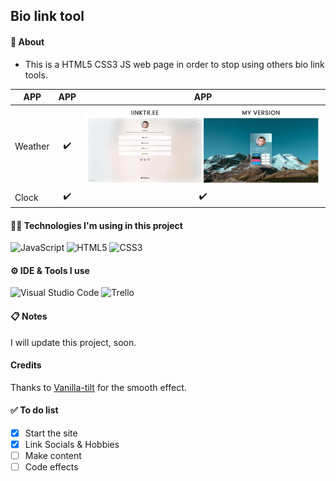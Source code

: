 ## Bio link tool

#### 📌 About
-  This is a HTML5 CSS3 JS web page in order to stop using others bio link tools.

| APP | APP | APP |
| -- | :--:| :--: |
| Weather   | ✔️| ![bioLinkToolComparison](https://github.com/quantosh/quantosh.github.io/blob/main/bioLinkTool.png) | 
| Clock     | ✔️ | ✔️ |



#### 👩‍💻 Technologies I'm using in this project
![JavaScript](https://img.shields.io/static/v1?style=for-the-badge&message=JavaScript&color=222222&logo=JavaScript&logoColor=F7DF1E&label=)
![HTML5](https://img.shields.io/static/v1?style=for-the-badge&message=HTML5&color=E34F26&logo=HTML5&logoColor=FFFFFF&label=)
![CSS3](https://img.shields.io/static/v1?style=for-the-badge&message=CSS3&color=1572B6&logo=CSS3&logoColor=FFFFFF&label=)

#### ⚙ IDE & Tools I use
![Visual Studio Code](https://img.shields.io/static/v1?style=for-the-badge&message=Visual+Studio+Code&color=007ACC&logo=Visual+Studio+Code&logoColor=FFFFFF&label=)
![Trello](https://img.shields.io/static/v1?style=for-the-badge&message=Trello&color=0079BF&logo=Trello&logoColor=FFFFFF&label=)

#### 📋 Notes
I will update this project, soon.

#### Credits
Thanks to [Vanilla-tilt](https://micku7zu.github.io/vanilla-tilt.js/) for the smooth effect.

#### ✅ To do list
- [x] Start the site
- [x] Link Socials & Hobbies
- [ ] Make content
- [ ] Code effects
